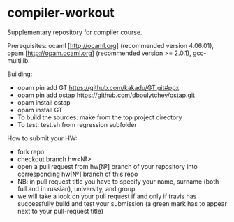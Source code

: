 # compiler-workout

Supplementary repository for compiler course.

Prerequisites: ocaml [http://ocaml.org] (recommended version 4.06.01), opam [http://opam.ocaml.org] (recommended version >= 2.0.1), gcc-multilib.


Building:

* opam pin add GT https://github.com/kakadu/GT.git#ppx
* opam pin add ostap https://github.com/dboulytchev/ostap.git
* opam install ostap
* opam install GT
* To build the sources: make from the top project directory
* To test: test.sh from regression subfolder

How to submit your HW:
* fork repo
* checkout branch hw<№>
* open a pull request from hw[№] branch of your repository into corresponding hw[№] branch of this repo
* NB: in pull request title you have to specify your name, surname (both full and in russian), university, and group
* we will take a look on your pull request if and only if travis has successfully build and test your submission (a green mark has to appear next to your pull-request title)